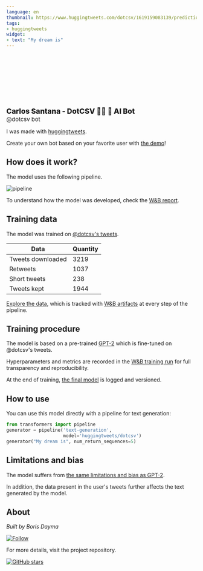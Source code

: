 ```yaml
---
language: en
thumbnail: https://www.huggingtweets.com/dotcsv/1619159083139/predictions.png
tags:
- huggingtweets
widget:
- text: "My dream is"
---
```


<div>
<div style="width: 132px; height:132px; border-radius: 50%; background-size: cover; background-image: url('https://pbs.twimg.com/profile_images/1356184155881672705/giFRkA6Z_400x400.jpg')">
</div>
<div style="margin-top: 8px; font-size: 19px; font-weight: 800">Carlos Santana - DotCSV 🧠🤖 🤖 AI Bot </div>
<div style="font-size: 15px">@dotcsv bot</div>
</div>

I was made with [huggingtweets](https://github.com/borisdayma/huggingtweets).

Create your own bot based on your favorite user with [the demo](https://colab.research.google.com/github/borisdayma/huggingtweets/blob/master/huggingtweets-demo.ipynb)!

## How does it work?

The model uses the following pipeline.

![pipeline](https://github.com/borisdayma/huggingtweets/blob/master/img/pipeline.png?raw=true)

To understand how the model was developed, check the [W&B report](https://wandb.ai/wandb/huggingtweets/reports/HuggingTweets-Train-a-Model-to-Generate-Tweets--VmlldzoxMTY5MjI).

## Training data

The model was trained on [@dotcsv's tweets](https://twitter.com/dotcsv).

| Data | Quantity |
| --- | --- |
| Tweets downloaded | 3219 |
| Retweets | 1037 |
| Short tweets | 238 |
| Tweets kept | 1944 |

[Explore the data](https://wandb.ai/wandb/huggingtweets/runs/36v1c13g/artifacts), which is tracked with [W&B artifacts](https://docs.wandb.com/artifacts) at every step of the pipeline.

## Training procedure

The model is based on a pre-trained [GPT-2](https://huggingface.co/gpt2) which is fine-tuned on @dotcsv's tweets.

Hyperparameters and metrics are recorded in the [W&B training run](https://wandb.ai/wandb/huggingtweets/runs/3g04fco4) for full transparency and reproducibility.

At the end of training, [the final model](https://wandb.ai/wandb/huggingtweets/runs/3g04fco4/artifacts) is logged and versioned.

## How to use

You can use this model directly with a pipeline for text generation:

```python
from transformers import pipeline
generator = pipeline('text-generation',
                     model='huggingtweets/dotcsv')
generator("My dream is", num_return_sequences=5)
```

## Limitations and bias

The model suffers from [the same limitations and bias as GPT-2](https://huggingface.co/gpt2#limitations-and-bias).

In addition, the data present in the user's tweets further affects the text generated by the model.

## About

*Built by Boris Dayma*

[![Follow](https://img.shields.io/twitter/follow/borisdayma?style=social)](https://twitter.com/intent/follow?screen_name=borisdayma)

For more details, visit the project repository.

[![GitHub stars](https://img.shields.io/github/stars/borisdayma/huggingtweets?style=social)](https://github.com/borisdayma/huggingtweets)
